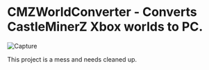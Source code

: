 # CMZWorldConverter - Converts CastleMinerZ Xbox worlds to PC.
![Capture](https://user-images.githubusercontent.com/33048298/211182406-59ddd5e7-8575-4e6a-9fb3-8b6ce601013c.PNG)

This project is a mess and needs cleaned up.
